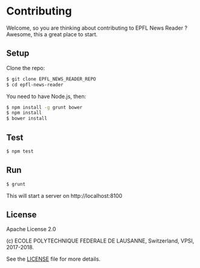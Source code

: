 Contributing
============

Welcome, so you are thinking about contributing to EPFL News Reader ?
Awesome, this a great place to start.

Setup
-----

Clone the repo:

```bash
$ git clone EPFL_NEWS_READER_REPO
$ cd epfl-news-reader
```

You need to have Node.js, then:

```bash
$ npm install -g grunt bower
$ npm install
$ bower install
```

Test
----

```bash
$ npm test
```

Run
---

```bash
$ grunt
```

This will start a server on http://localhost:8100

License
-------

Apache License 2.0

(c) ECOLE POLYTECHNIQUE FEDERALE DE LAUSANNE, Switzerland, VPSI, 2017-2018.

See the [LICENSE](LICENSE) file for more details.
